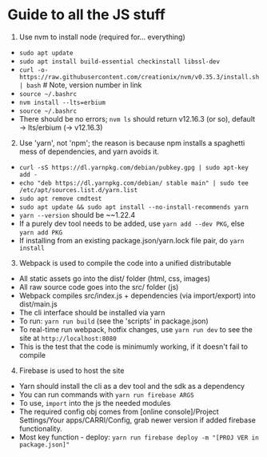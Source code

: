 # Guide to all the JS stuff
1. Use nvm to install node (required for... everything)
  * `sudo apt update`
  * `sudo apt install build-essential checkinstall libssl-dev`
  * `curl -o- https://raw.githubusercontent.com/creationix/nvm/v0.35.3/install.sh | bash` # Note, version number in link
  * `source ~/.bashrc`
  * `nvm install --lts=erbium`
  * `source ~/.bashrc`
  * There should be no errors; `nvm ls` should return v12.16.3 (or so), default -> lts/erbium (-> v12.16.3)
2. Use 'yarn', not 'npm'; the reason is because npm installs a spaghetti mess of dependencies, and yarn avoids it.
  * `curl -sS https://dl.yarnpkg.com/debian/pubkey.gpg | sudo apt-key add -`
  * `echo "deb https://dl.yarnpkg.com/debian/ stable main" | sudo tee /etc/apt/sources.list.d/yarn.list`
  * `sudo apt remove cmdtest`
  * `sudo apt update && sudo apt install --no-install-recommends yarn`
  * `yarn --version` should be ~~1.22.4
  * If a purely dev tool needs to be added, use `yarn add --dev PKG`, else `yarn add PKG`
  * If installing from an existing package.json/yarn.lock file pair, do `yarn install`
3. Webpack is used to compile the code into a unified distributable
  * All static assets go into the dist/ folder (html, css, images)
  * All raw source code goes into the src/ folder (js)
  * Webpack compiles src/index.js + dependencies (via import/export) into dist/main.js
  * The cli interface should be installed via yarn
  * To run: `yarn run build` (see the 'scripts' in package.json)
  * To real-time run webpack, hotfix changes, use `yarn run dev` to see the site at `http://localhost:8080`
  * This is the test that the code is minimumly working, if it doesn't fail to compile
4. Firebase is used to host the site
  * Yarn should install the cli as a dev tool and the sdk as a dependency
  * You can run commands with `yarn run firebase ARGS`
  * To use, `import` into the js the needed modules
  * The required config obj comes from [online console]/Project Settings/Your apps/CARRI/Config, grab newer version if added firebase functionality.
  * Most key function - deploy: `yarn run firebase deploy -m "[PROJ VER in package.json]"`
